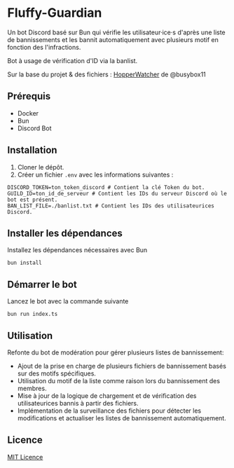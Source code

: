 # Fluffy-Guardian

Un bot Discord basé sur Bun qui vérifie les utilisateur·ice·s d'après une liste de bannissements et les bannit automatiquement avec plusieurs motif en fonction des l'infractions. 

Bot à usage de vérification d'ID via la banlist.

Sur la base du projet & des fichiers : [HopperWatcher](https://github.com/busybox11/hopperwatcher) de @busybox11


## Prérequis

- Docker
- Bun
- Discord Bot

## Installation

1. Cloner le dépôt.
2. Créer un fichier `.env` avec les informations suivantes :

```plaintext
DISCORD_TOKEN=ton_token_discord # Contient la clé Token du bot.
GUILD_ID=ton_id_de_serveur # Contient les IDs du serveur Discord où le bot est présent.
BAN_LIST_FILE=./banlist.txt # Contient les IDs des utilisateurices Discord.
```

## Installer les dépendances
Installez les dépendances nécessaires avec Bun 
```
bun install
```

## Démarrer le bot
Lancez le bot avec la commande suivante
```
bun run index.ts
```



## Utilisation
Refonte du bot de modération pour gérer plusieurs listes de bannissement:

- Ajout de la prise en charge de plusieurs fichiers de bannissement basés sur des motifs spécifiques.
- Utilisation du motif de la liste comme raison lors du bannissement des membres.
- Mise à jour de la logique de chargement et de vérification des utilisateurices bannis à partir des fichiers.
- Implémentation de la surveillance des fichiers pour détecter les modifications et actualiser les listes de bannissement automatiquement.


## Licence

[MIT Licence](https://github.com/PotiteBulle/Fluffy-Guardian/blob/main/LICENSE)